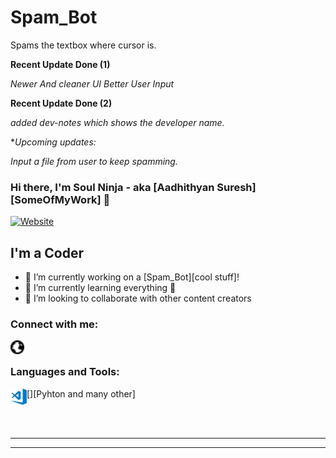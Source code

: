 # Spam_Bot

Spams the textbox where cursor is.


**Recent Update Done (1)**

*Newer And cleaner UI*
*Better User Input*

**Recent Update Done (2)**

*added dev-notes which shows the developer name.*


**Upcoming updates:*

*Input a file from user to keep spamming.*

### Hi there, I'm Soul Ninja - aka [Aadhithyan Suresh][SomeOfMyWork] 👋

[![Website](https://sproboticworks.com/user/profile/aadhithyan_17)](https://sproboticworks.com/user/profile/aadhithyan_17)

## I'm a Coder

- 🔭 I’m currently working on a [Spam_Bot][cool stuff]!
- 🌱 I’m currently learning everything 🤣
- 👯 I’m looking to collaborate with other content creators




### Connect with me:

[<img align="left" alt="codeSTACKr.com" width="22px" src="https://raw.githubusercontent.com/iconic/open-iconic/master/svg/globe.svg" />][website]

<br />

### Languages and Tools:

[<img align="left" alt="Visual Studio Code" width="26px" src="https://raw.githubusercontent.com/github/explore/80688e429a7d4ef2fca1e82350fe8e3517d3494d/topics/visual-studio-code/visual-studio-code.png" />][Pyhton and many other]



<br />
<br />

---


---




</details>


[website]: https://sproboticworks.com/user/profile/aadhithyan_17


